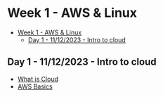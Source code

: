 # Week 1 - AWS & Linux

- [Week 1 - AWS \& Linux](#week-1---aws--linux)
  - [Day 1 - 11/12/2023 - Intro to cloud](#day-1---11122023---intro-to-cloud)


## Day 1 - 11/12/2023 - Intro to cloud

- [What is Cloud](WhatIsCloud.md)
- [AWS Basics](aws_basics.md)

